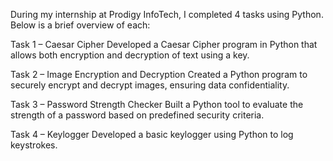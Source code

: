 During my internship at Prodigy InfoTech, I completed 4 tasks using Python. Below is a brief overview of each:

Task 1 – Caesar Cipher
Developed a Caesar Cipher program in Python that allows both encryption and decryption of text using a key.

Task 2 – Image Encryption and Decryption
Created a Python program to securely encrypt and decrypt images, ensuring data confidentiality.

Task 3 – Password Strength Checker
Built a Python tool to evaluate the strength of a password based on predefined security criteria.

Task 4 – Keylogger
Developed a basic keylogger using Python to log keystrokes.


